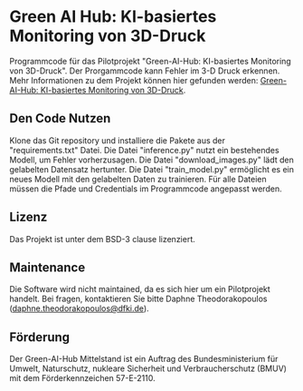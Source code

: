 # Green AI Hub: KI-basiertes Monitoring von 3D-Druck
Programmcode für das Pilotprojekt "Green-AI-Hub: KI-basiertes Monitoring von 3D-Druck". Der Prorgammcode kann Fehler im 3-D Druck erkennen. Mehr Informationen zu dem Projekt können hier gefunden werden: [Green-AI-Hub: KI-basiertes Monitoring von 3D-Druck](https://www.green-ai-hub.de/pilotprojekte/pilotprojekt-swms).

## Den Code Nutzen
Klone das Git repository und installiere die Pakete aus der "requirements.txt" Datei.
Die Datei "inference.py" nutzt ein bestehendes Modell, um Fehler vorherzusagen. Die Datei "download_images.py" lädt den gelabelten Datensatz hertunter. Die Datei "train_model.py" ermöglicht es ein neues Modell mit den gelabelten Daten zu trainieren.
Für alle Dateien müssen die Pfade und Credentials im Programmcode angepasst werden.

## Lizenz
Das Projekt ist unter dem BSD-3 clause lizenziert.

## Maintenance
Die Software wird nicht maintained, da es sich hier um ein Pilotprojekt handelt. Bei fragen, kontaktieren Sie bitte Daphne Theodorakopoulos (daphne.theodorakopoulos@dfki.de).

## Förderung
Der Green-AI-Hub Mittelstand ist ein Auftrag des Bundesministerium für Umwelt, Naturschutz, nukleare Sicherheit und Verbraucherschutz (BMUV) mit dem Förderkennzeichen 57-E-2110.

